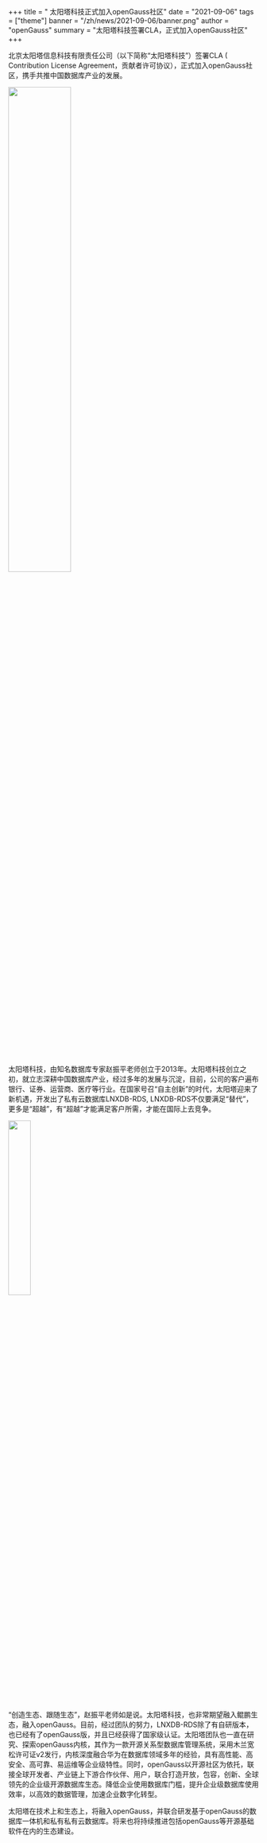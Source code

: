 ﻿+++
title = " 太阳塔科技正式加入openGauss社区"
date = "2021-09-06"
tags = ["theme"]
banner = "/zh/news/2021-09-06/banner.png"
author = "openGauss"
summary = "太阳塔科技签署CLA，正式加入openGauss社区"
+++


北京太阳塔信息科技有限责任公司（以下简称“太阳塔科技”）签署CLA ( Contribution License Agreement，贡献者许可协议），正式加入openGauss社区，携手共推中国数据库产业的发展。

<img src="/zh/news/2021-09-06/banner.png" style="width: 50%">


太阳塔科技，由知名数据库专家赵振平老师创立于2013年。太阳塔科技创立之初，就立志深耕中国数据库产业，经过多年的发展与沉淀，目前，公司的客户遍布银行、证券、运营商、医疗等行业。在国家号召“自主创新”的时代，太阳塔迎来了新机遇，开发出了私有云数据库LNXDB-RDS, LNXDB-RDS不仅要满足“替代”，更多是“超越”，有“超越”才能满足客户所需，才能在国际上去竞争。

<img src="/zh/news/2021-09-06/图片1.png" style="width: 30%">

“创造生态、跟随生态”，赵振平老师如是说。太阳塔科技，也非常期望融入鲲鹏生态，融入openGauss。目前，经过团队的努力，LNXDB-RDS除了有自研版本，也已经有了openGauss版，并且已经获得了国家级认证。太阳塔团队也一直在研究、探索openGauss内核，其作为一款开源关系型数据库管理系统，采用木兰宽松许可证v2发行，内核深度融合华为在数据库领域多年的经验，具有高性能、高安全、高可靠、易运维等企业级特性。同时，openGauss以开源社区为依托，联接全球开发者、产业链上下游合作伙伴、用户，联合打造开放，包容，创新、全球领先的企业级开源数据库生态。降低企业使用数据库门槛，提升企业级数据库使用效率，以高效的数据管理，加速企业数字化转型。



太阳塔在技术上和生态上，将融入openGauss，并联合研发基于openGauss的数据库一体机和私有私有云数据库。将来也将持续推进包括openGauss等开源基础软件在内的生态建设。